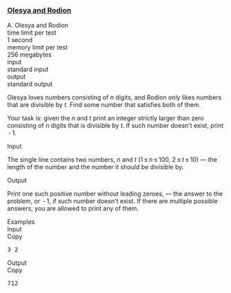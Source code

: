 <h3><a href="https://codeforces.com/contest/584/problem/A" target="_blank" rel="noopener noreferrer">Olesya and Rodion</a></h3>

<div class="header"><div class="title">A. Olesya and Rodion</div><div class="time-limit"><div class="property-title">time limit per test</div>1 second</div><div class="memory-limit"><div class="property-title">memory limit per test</div>256 megabytes</div><div class="input-file input-standard"><div class="property-title">input</div>standard input</div><div class="output-file output-standard"><div class="property-title">output</div>standard output</div></div><div><p>Olesya loves numbers consisting of <span class="tex-span"><i>n</i></span> digits, and Rodion only likes numbers that are divisible by <span class="tex-span"><i>t</i></span>. Find some number that satisfies both of them.</p><p>Your task is: given the <span class="tex-span"><i>n</i></span> and <span class="tex-span"><i>t</i></span> print an integer strictly larger than zero consisting of <span class="tex-span"><i>n</i></span> digits that is divisible by <span class="tex-span"><i>t</i></span>. If such number doesn't exist, print <span class="tex-span"> - 1</span>.</p></div><div class="input-specification"><div class="section-title">Input</div><p>The single line contains two numbers, <span class="tex-span"><i>n</i></span> and <span class="tex-span"><i>t</i></span> (<span class="tex-span">1 ≤ <i>n</i> ≤ 100</span>, <span class="tex-span">2 ≤ <i>t</i> ≤ 10</span>) — the length of the number and the number it should be divisible by.</p></div><div class="output-specification"><div class="section-title">Output</div><p>Print one such positive number without leading zeroes, — the answer to the problem, or <span class="tex-span"> - 1</span>, if such number doesn't exist. If there are multiple possible answers, you are allowed to print any of them.</p></div><div class="sample-tests"><div class="section-title">Examples</div><div class="sample-test"><div class="input"><div class="title">Input<div title="Copy" data-clipboard-target="#id0025506709189513066" id="id0031768060474685833" class="input-output-copier">Copy</div></div><pre id="id0025506709189513066">3 2<br></pre></div><div class="output"><div class="title">Output<div title="Copy" data-clipboard-target="#id003362208931012931" id="id007260938578408254" class="input-output-copier">Copy</div></div><pre id="id003362208931012931">712</pre></div></div></div>